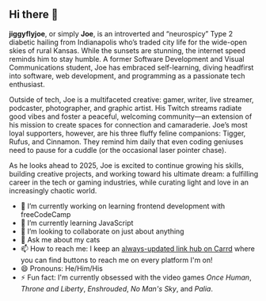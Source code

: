 ## Hi there 👋

**jiggyflyjoe**, or simply **Joe**, is an introverted and “neurospicy” Type 2 diabetic hailing from Indianapolis who’s traded city life for the wide-open skies of rural Kansas. While the sunsets are stunning, the internet speed reminds him to stay humble. A former Software Development and Visual Communications student, Joe has embraced self-learning, diving headfirst into software, web development, and programming as a passionate tech enthusiast.

Outside of tech, Joe is a multifaceted creative: gamer, writer, live streamer, podcaster, photographer, and graphic artist. His Twitch streams radiate good vibes and foster a peaceful, welcoming community—an extension of his mission to create spaces for connection and camaraderie. Joe’s most loyal supporters, however, are his three fluffy feline companions: Tigger, Rufus, and Cinnamon. They remind him daily that even coding geniuses need to pause for a cuddle (or the occasional laser pointer chase).

As he looks ahead to 2025, Joe is excited to continue growing his skills, building creative projects, and working toward his ultimate dream: a fulfilling career in the tech or gaming industries, while curating light and love in an increasingly chaotic world.

- 🔭 I’m currently working on learning frontend development with freeCodeCamp
- 🌱 I’m currently learning JavaScript
- 👯 I’m looking to collaborate on just about anything
- 💬 Ask me about my cats 
- 📫 How to reach me: I keep an [always-updated link hub on Carrd](https://jiggyflyjoe.carrd.co) where you can find buttons to reach me on every platform I'm on!
- 😄 Pronouns: He/Him/His
- ⚡ Fun fact: I'm currently obsessed with the video games *Once Human*, *Throne and Liberty*, *Enshrouded*, *No Man's Sky*, and *Palia*.
